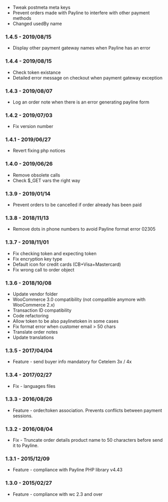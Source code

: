 * Tweak postmeta meta keys
* Prevent orders made with Payline to interfere with other payment methods
* Changed usedBy name

### 1.4.5 - 2019/08/15
* Display other payment gateway names when Payline has an error

### 1.4.4 - 2019/08/15
* Check token existance
* Detailed error message on checkout when payment gateway exception

### 1.4.3 - 2019/08/07
* Log an order note when there is an error generating payline form

### 1.4.2 - 2019/07/03
* Fix version number

### 1.4.1 - 2019/06/27
* Revert fixing php notices

### 1.4.0 - 2019/06/26
* Remove obsolete calls
* Check $_GET vars the right way

### 1.3.9 - 2019/01/14
* Prevent orders to be cancelled if order already has been paid

### 1.3.8 - 2018/11/13
* Remove dots in phone numbers to avoid Payline format error 02305

### 1.3.7 - 2018/11/01
* Fix checking token and expecting token
* Fix encryption key type
* Default icon for credit cards (CB+Visa+Mastercard)
* Fix wrong call to order object

### 1.3.6 - 2018/10/08
* Update vendor folder
* WooCommerce 3.0 compatibility (not compatible anymore with WooCommerce 2.x)
* Transaction ID compatibility
* Code refactoring
* Allow token to be also paylinetoken in some cases
* Fix format error when customer email > 50 chars
* Translate order notes
* Update translations

### 1.3.5 - 2017/04/04
* Feature - send buyer info mandatory for Cetelem 3x / 4x

### 1.3.4 - 2017/02/27
* Fix - languages files

### 1.3.3 - 2016/08/26
* Feature - order/token association. Prevents conflicts between payment sessions.

### 1.3.2 - 2016/08/04
* Fix - Truncate order details product name to 50 characters before send it to Payline.

### 1.3.1 - 2015/12/09
* Feature - compliance with Payline PHP library v4.43

### 1.3.0 - 2015/02/27
* Feature - compliance with wc 2.3 and over